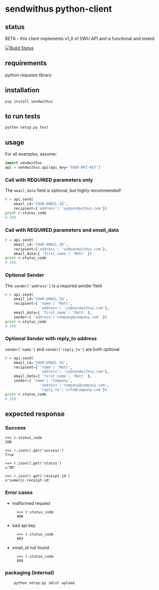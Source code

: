 sendwithus python-client
========================

## status
BETA - this client implements v1_0 of SWU API and is functional and tested

[![Build Status](https://travis-ci.org/sendwithus/sendwithus_python.png)](https://travis-ci.org/sendwithus/sendwithus_python)

## requirements
python requests library

## installation
	pip install sendwithus

## to run tests
	python setup.py test 

## usage

For all examples, assume:
```python
import sendwithus
api = sendwithus.api(api_key='YOUR-API-KEY')
```

### Call with REQUIRED parameters only
The `email_data` field is optional, but highly recommended!

```python
r = api.send(
    email_id='YOUR-EMAIL-ID',
    recipient={'address': 'us@sendwithus.com'})
print r.status_code
# 200
```

### Call with REQUIRED parameters and email_data
```python
r = api.send(
    email_id='YOUR-EMAIL-ID',
    recipient={'address': 'us@sendwithus.com'},
    email_data={ 'first_name': 'Matt' })
print r.status_code
# 200
```

### Optional Sender
The `sender['address']` is a required sender field

```python
r = api.send(
    email_id='YOUR-EMAIL-ID',
    recipient={ 'name': 'Matt',
                'address': 'us@sendwithus.com'},
    email_data={ 'first_name': 'Matt' },
    sender={ 'address':'company@company.com' })
print r.status_code
# 200
```

### Optional Sender with reply_to address
`sender['name']` and `sender['reply_to']` are both optional

```python
r = api.send(
    email_id='YOUR-EMAIL-ID',
    recipient={ 'name': 'Matt',
                'address': 'us@sendwithus.com'},
    email_data={ 'first_name': 'Matt' },
    sender={ 'name': 'Company',
                'address':'company@company.com',
                'reply_to':'info@company.com'})
print r.status_code
# 200
```

## expected response

### Success 
	>>> r.status_code
	200

	>>> r.json().get('success')
	True

	>>> r.json().get('status')
	u'OK'

	>>> r.json().get('receipt_id')
	u'numeric-receipt-id'

### Error cases
* malformed request
	
		>>> r.status_code
		400

* bad api key

		>>> r.status_code    
	    403

* email_id not found

	    >>> r.status_code
	    404

### packaging (internal)
        python setup.py sdist upload

